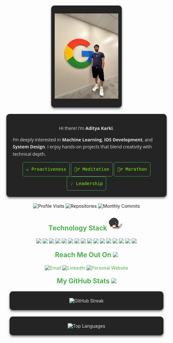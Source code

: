 <!DOCTYPE html>
<html lang="en">
<head>
  <meta charset="UTF-8">
  <meta name="viewport" content="width=device-width, initial-scale=1.0">
  <title>Aditya Karki Portfolio</title>
  <style>
    /* Import Open Sans Font Locally */
@import url('https://fonts.googleapis.com/css2?family=Comfortaa:wght@300..700&family=Open+Sans:ital,wght@0,300..800;1,300..800&family=Roboto:ital,wght@0,100;0,300;0,400;0,500;0,700;0,900;1,100;1,300;1,400;1,500;1,700;1,900&family=Source+Code+Pro:ital,wght@0,200..900;1,200..900&display=swap');
    @font-face {
      font-family: 'Open Sans';
      font-weight: normal;
      font-style: normal;
    }

    /* Global Styles */
    body {
      font-family: 'Open Sans', sans-serif;
      background-color: #181818; /* Dark background */
      color: #e0e0e0; /* Light text */
      margin: 0;
      padding: 0;
    }

    h2 {
      color: #4CAF50; /* Green for headings */
      text-align: center;
      margin-top: 20px;
    }

    .grid-container {
      display: grid;
      grid-template-columns: repeat(auto-fit, minmax(300px, 1fr));
      gap: 20px;
      justify-content: center;
      margin: 20px auto;
      padding: 0 10px;
    }

    .grid-item {
      background: #242424; /* Dark card background */
      border: 1px solid #333; /* Border color */
      border-radius: 10px; /* Rounded corners */
      padding: 20px; /* Padding for spacing */
      box-shadow: 0 4px 6px rgba(0, 0, 0, 0.5); /* Subtle shadow */
      text-align: center;
      color: #e0e0e0; /* Light text */
    }

    a {
      color: #4CAF50; /* Green for links */
      text-decoration: none;
    }

    a:hover {
      color: #76ff03; /* Bright green on hover */
    }

    .centered {
      text-align: center;
      margin: 20px 0;
    }

    .box {
      background-color: #242424; /* Dark box color matching the theme */
      border: 1px solid #333; /* Border color */
      border-radius: 10px; /* Rounded corners */
      padding: 10px;
      box-shadow: 0 4px 6px rgba(0, 0, 0, 0.5); /* Subtle shadow for elevation */
      text-align: center; /* Center-align the content */
      margin: 20px auto; /* Center the box with auto margin */
      max-width: 200px; /* Limit the width of the box */
    }

    /* Code Styling */
    .styled-code {
      background-color: #242424; /* Match the theme */
      border: 1px solid #4CAF50; /* Green border for distinction */
      border-radius: 5px; /* Rounded corners */
      padding: 10px; /* Padding inside the code block */
      color: #76ff03; /* Light green text for syntax highlight effect */
      font-family: 'Courier New', monospace; /* Monospace font for code */
      font-size: 1em; /* Adjust font size for readability */
      line-height: 1.6; /* Space between lines */
      display: inline-block; /* Fit content width */
      text-align: left; /* Align text within */
    }
  </style>
</head>
<body>
  <!-- Profile Image -->
  <div class="box">
    <p align="center">
      <img src="./images/profile.jpeg" alt="Profile Picture" />
    </p>
  </div>

  <!-- About Me Section -->
  <div style="background-color: #242424; border-radius: 10px; padding: 20px; box-shadow: 0 4px 6px rgba(0, 0, 0, 0.5); margin: 20px auto; max-width: 800px; color: #e0e0e0; font-family: 'Open Sans', sans-serif; line-height: 1.6;">
    <p align="center">
      Hi there! I'm <strong>Aditya Karki</strong>.
    </p>
    <p>
      I’m deeply interested in <strong>Machine Learning</strong>, <strong>iOS Development</strong>, and <strong>System Design</strong>. I enjoy hands-on projects that blend creativity with technical depth.
    </p>
    <center>
      <code class="styled-code">☕ Proactiveness</code>
      <code class="styled-code">🧘‍♂️ Meditation</code>
      <code class="styled-code">🏃‍♂️ Marathon</code>
      <code class="styled-code">💡 Leadership</code>
    </center>
  </div>

  <!-- Badges -->
  <p align="center">
    <img src="https://badges.pufler.dev/visits/KarkiAdit/KarkiAdit" alt="Profile Visits"/> 
    <img src="https://badges.pufler.dev/repos/KarkiAdit" alt="Repositories"/>
    <img src="https://badges.pufler.dev/commits/monthly/KarkiAdit" alt="Monthly Commits"/>
  </p>

  <!-- Technology Stack -->
  <h2>Technology Stack <img src="./images/laptop.gif" width="50"></h2>
  <p class="centered">
    <img src="https://img.shields.io/badge/-Python-black?style=flat-square&logo=python"/>
    <img src="https://img.shields.io/badge/-Go-black?style=flat-square&logo=go"/>
    <img src="https://img.shields.io/badge/-Java-black?style=flat-square&logo=java"/>
    <img src="https://img.shields.io/badge/-JavaScript-black?style=flat-square&logo=javascript"/>
    <img src="https://img.shields.io/badge/-HTML-black?style=flat-square&logo=html5"/>
    <img src="https://img.shields.io/badge/-CSS-black?style=flat-square&logo=css3"/>
    <img src="https://img.shields.io/badge/-React-black?style=flat-square&logo=react"/>
    <img src="https://img.shields.io/badge/-Node.js-black?style=flat-square&logo=node.js"/>
    <img src="https://img.shields.io/badge/-MongoDB-black?style=flat-square&logo=mongodb"/>
    <img src="https://img.shields.io/badge/-PostgreSQL-black?style=flat-square&logo=postgresql"/>
    <img src="https://img.shields.io/badge/-Google%20Cloud-black?style=flat-square&logo=google-cloud"/>
    <img src="https://img.shields.io/badge/-Docker-black?style=flat-square&logo=docker"/>
    <img src="https://img.shields.io/badge/-Kubernetes-black?style=flat-square&logo=kubernetes"/>
    <img src="https://img.shields.io/badge/-Git-black?style=flat-square&logo=git"/>
    <img src="https://img.shields.io/badge/-GitHub-black?style=flat-square&logo=github"/>
    <img src="https://img.shields.io/badge/-Figma-black?style=flat-square&logo=figma"/>
  </p>

  <!-- Contact Links -->
  <h2>Reach Me Out On <img src="https://media0.giphy.com/media/jqNPzdTTxQfOgOqpO4/source.gif" width="50"></h2>
  <p class="centered">
    <a href="mailto:adityakarki728@gmail.com">
      <img src="https://img.shields.io/badge/-karkiaditya-c14438?style=flat-square&logo=Gmail&logoColor=white" alt="Email"/>
    </a>
    <a href="https://www.linkedin.com/in/aditya-karki-2977821ab/">
      <img src="https://img.shields.io/badge/-aditya--karki-blue?style=flat-square&logo=Linkedin&logoColor=white" alt="LinkedIn"/>
    </a>
    <a href="https://www.adityakarki.com.np/">
      <img src="https://img.shields.io/badge/-Personal%20Website-black?style=flat-square&logo=internet-explorer&logoColor=white" alt="Personal Website"/>
    </a>
  </p>

  <!-- GitHub Stats -->
  <h2>My GitHub Stats <img src="https://media.giphy.com/media/VgCDAzcKvsR6OM0uWg/giphy.gif" width="50"></h2>
  <div class="grid-container">
    <div class="grid-item">
      <img src="https://github-readme-streak-stats.herokuapp.com/?user=KarkiAdit&show_icons=true&locale=en&layout=compact&theme=radical&line_height=0" alt="GitHub Streak"/>
    </div>
    <div class="grid-item">
      <img src="https://github-readme-stats.vercel.app/api/top-langs/?username=KarkiAdit&hide=html,css,shaderlab,basic, jupyter notebook,hlsl&theme=radical" alt="Top Languages"/>
    </div>
  </div>
</body>
</html>
